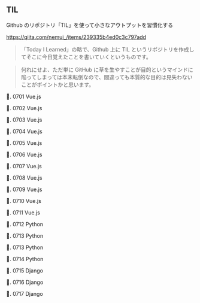 ## TIL

Github のリポジトリ「TIL」を使って小さなアウトプットを習慣化する

https://qiita.com/nemui_/items/239335b4ed0c3c797add

> 「Today I Learned」の略で、Github 上に TIL というリポジトリを作成してそこに今日覚えたことを書いていくというものです。

> 何れにせよ、ただ単に GitHub に草を生やすことが目的というマインドに陥ってしまっては本末転倒なので、間違っても本質的な目的は見失わないことがポイントかと思います。

🐧. 0701 Vue.js

🐧. 0702 Vue.js

🐧. 0703 Vue.js

🐧. 0704 Vue.js

🐧. 0705 Vue.js

🐧. 0706 Vue.js

🐧. 0707 Vue.js

🐧. 0708 Vue.js

🐧. 0709 Vue.js

🐧. 0710 Vue.js

🐧. 0711 Vue.js

🐧. 0712 Python

🐧. 0713 Python

🐧. 0713 Python

🐧. 0714 Python

🐧. 0715 Django

🐧. 0716 Django

🐧. 0717 Django
